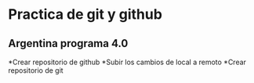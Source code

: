 # Practica de git y github
## Argentina programa 4.0
*Crear repositorio de github
*Subir los cambios de local a remoto
*Crear repositorio de git